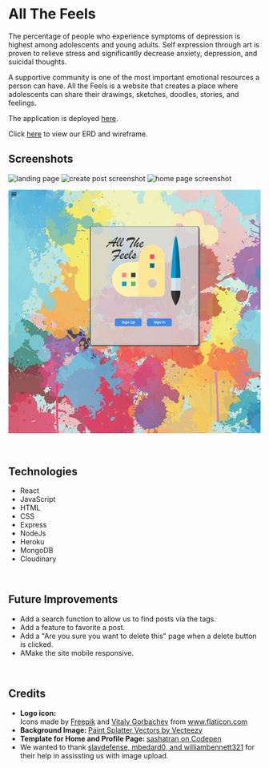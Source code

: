 <h1>All The Feels</h1>
The percentage of people who experience symptoms of depression is highest among adolescents and young adults. Self expression through art is proven to relieve stress and significantly decrease anxiety, depression, and suicidal thoughts.

A supportive community is one of the most important emotional resources a person can have. All the Feels is a website that creates a place where adolescents can share their drawings, sketches, doodles, stories, and feelings. 

The application is deployed <a href="https://allthefeelsapp.herokuapp.com/">here</a>.
<br>

Click <a href="https://trello.com/b/gQTYPmew/all-the-feels">here</a> to view our ERD and wireframe.
<br>

<h2>Screenshots</h2>

<img src="../allTheFeels/src/assets/logo/screenshot2.png" alt='landing page'/>
<img src="../allTheFeels/src/assets/logo/screenshot3.png" alt="create post screenshot"/>
<img src="../allTheFeels/src/assets/logo/screenshot4.png" alt="home page screenshot"/>

![landing page](./src/assets/logo/screenshot2.png)

<br>

<h2>Technologies</h2>
<ul>
  <li>React</li>
  <li>JavaScript</li>
  <li>HTML</li>
  <li>CSS</li>
  <li>Express</li>
  <li>NodeJs</li>
  <li>Heroku</li>
  <li>MongoDB</li>
  <li>Cloudinary</li>
</ul>

<br>

<h2>Future Improvements</h2>
<ul>
  <li>Add a search function to allow us to find posts via the tags.</li>
  <li>Add a feature to favorite a post.</li>
  <li>Add a "Are you sure you want to delete this" page when a delete button is clicked.</li>
  <li>AMake the site mobile responsive.</li>
</ul>

<br>

<h2>Credits</h2>
<ul>
  <li><b>Logo icon: </b><div>Icons made by <a href="https://www.freepik.com" title="Freepik">Freepik</a>  and <a href="https://www.flaticon.com/authors/vitaly-gorbachev" title="Vitaly Gorbachev">Vitaly Gorbachev</a> from <a href="https://www.flaticon.com/" title="Flaticon">www.flaticon.com</a></div></li>
  <li><b>Background Image: </b><a href="https://www.vecteezy.com/free-vector/paint-splatter">Paint Splatter Vectors by Vecteezy</a></li>
  <li><b>Template for Home and Profile Page: </b><a href="https://www.codepen.io/sashatran/pen/aJvaEG?editors=1100">sashatran on Codepen</a></li>
  <li>We wanted to thank <a href="https://github.com/slavdefense/Backlog-MERN-Stack">slavdefense, mbedard0, and williambennett321</a> for their help in assissting us with image upload.</li>
</ul>